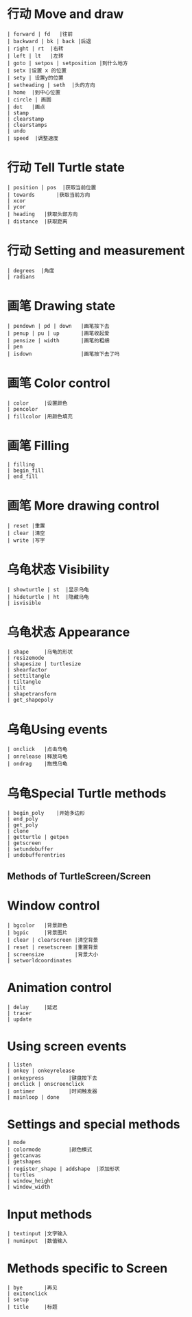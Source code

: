 
# 行动  Move and draw

    | forward | fd   |往前 
    | backward | bk | back |后退
    | right | rt  |右转
    | left | lt   |左转
    | goto | setpos | setposition |到什么地方 
    | setx |设置 x 的位置
    | sety | 设置y的位置
    | setheading | seth  |头的方向
    | home  |到中心位置
    | circle | 画圆
    | dot   |画点
    | stamp
    | clearstamp
    | clearstamps
    | undo
    | speed  |调整速度

# 行动  Tell Turtle state

    | position | pos  |获取当前位置
    | towards       |获取当前方向
    | xcor
    | ycor
    | heading   |获取头部方向
    | distance  |获取距离

# 行动  Setting and measurement

    | degrees  |角度
    | radians


# 画笔   Drawing state

    | pendown | pd | down   |画笔按下去
    | penup | pu | up       |画笔收起爱
    | pensize | width       |画笔的粗细
    | pen
    | isdown                |画笔按下去了吗

# 画笔   Color control

    | color     |设置颜色
    | pencolor
    | fillcolor |用颜色填充

# 画笔   Filling

    | filling
    | begin_fill
    | end_fill

# 画笔   More drawing control

    | reset |重置
    | clear |清空
    | write |写字



# 乌龟状态   Visibility

    | showturtle | st  |显示乌龟
    | hideturtle | ht  |隐藏乌龟
    | isvisible

# 乌龟状态  Appearance

    | shape     |乌龟的形状
    | resizemode
    | shapesize | turtlesize
    | shearfactor
    | settiltangle
    | tiltangle
    | tilt
    | shapetransform
    | get_shapepoly

# 乌龟Using events

    | onclick   |点击乌龟
    | onrelease |释放乌龟
    | ondrag    |拖拽乌龟

# 乌龟Special Turtle methods

    | begin_poly    |开始多边形
    | end_poly
    | get_poly
    | clone
    | getturtle | getpen
    | getscreen
    | setundobuffer
    | undobufferentries


Methods of TurtleScreen/Screen
------------------------------

# Window control

    | bgcolor   |背景颜色
    | bgpic     |背景图片
    | clear | clearscreen |清空背景
    | reset | resetscreen |重置背景
    | screensize          |背景大小
    | setworldcoordinates

# Animation control

    | delay     |延迟
    | tracer   
    | update

# Using screen events

    | listen
    | onkey | onkeyrelease
    | onkeypress        |键盘按下去
    | onclick | onscreenclick
    | ontimer           |时间触发器
    | mainloop | done

# Settings and special methods

    | mode
    | colormode         |颜色模式
    | getcanvas
    | getshapes
    | register_shape | addshape  |添加形状
    | turtles
    | window_height
    | window_width

# Input methods

    | textinput |文字输入
    | numinput  |数值输入

# Methods specific to Screen

    | bye       |再见
    | exitonclick
    | setup
    | title     |标题


